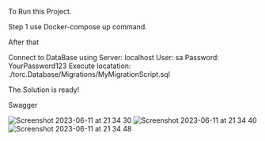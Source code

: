 To Run this Project.

Step 1 use Docker-compose up command.

After that    

Connect to DataBase using 
      Server: localhost
      User: sa
      Password: YourPassword123
      Execute locatation: ./torc.Database/Migrations/MyMigrationScript.sql
      
 The Solution is ready! 
 
 Swagger
 
 
 ![Screenshot 2023-06-11 at 21 34 30](https://github.com/MarceloBelchior/etorc-ef-swagger/assets/6095461/94a48432-f50d-4635-96ae-17fb179728d2)
![Screenshot 2023-06-11 at 21 34 40](https://github.com/MarceloBelchior/etorc-ef-swagger/assets/6095461/f39584b4-d5a8-40e3-91c8-8908847e76bc)
![Screenshot 2023-06-11 at 21 34 48](https://github.com/MarceloBelchior/etorc-ef-swagger/assets/6095461/b6720afe-f9ce-4b19-979a-138e139526c4)

